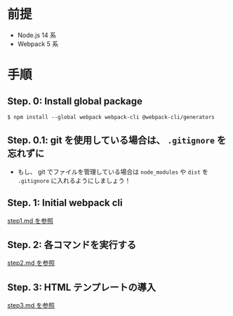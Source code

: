 # 前提

-   Node.js 14 系
-   Webpack 5 系

# 手順

## Step. 0: Install global package

```
$ npm install --global webpack webpack-cli @webpack-cli/generators
```

## Step. 0.1: git を使用している場合は、 `.gitignore` を忘れずに

-   もし、 git でファイルを管理している場合は `node_modules` や `dist` を `.gitignore` に入れるようにしましょう！

## Step. 1: Initial webpack cli

[step1.md を参照](docs/step1.md)

## Step. 2: 各コマンドを実行する

[step2.md を参照](docs/step2.md)

## Step. 3: HTML テンプレートの導入

[step3.md を参照](docs/step3.md)
